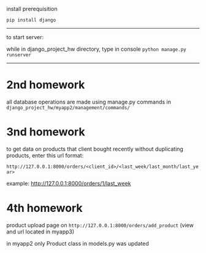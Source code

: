 install prerequisition

`pip install django`

---
to start server:

while in django_project_hw directory, type in console `python manage.py runserver`

---

# 2nd homework

all database operations are made using manage.py commands in `django_project_hw/myapp2/management/commands/`

# 3nd homework

to get data on products that client bought recently without duplicating products, enter this url format:

`http://127.0.0.1:8000/orders/<client_id>/<last_week/last_month/last_year>`

example: http://127.0.0.1:8000/orders/1/last_week

# 4th homework

product upload page on `http://127.0.0.1:8000/orders/add_product`  (view and url located in myapp3)

in myapp2 only Product class in models.py was updated
